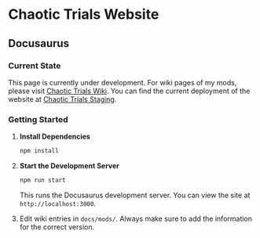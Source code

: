 # Chaotic Trials Website

## Docusaurus

### Current State

This page is currently under development. For wiki pages of my mods, please
visit [Chaotic Trials Wiki](https://wiki.chaotictrials.de/). You can find the current deployment of the website
at [Chaotic Trials Staging](https://staging.chaotictrials.de/).

### Getting Started

1. **Install Dependencies**
   ```bash
   npm install
   ```

2. **Start the Development Server**
   ```bash
   npm run start
   ```
   This runs the Docusaurus development server. You can view the site at `http://localhost:3000`.

3. Edit wiki entries in `docs/mods/`. Always make sure to add the information for the correct version.
